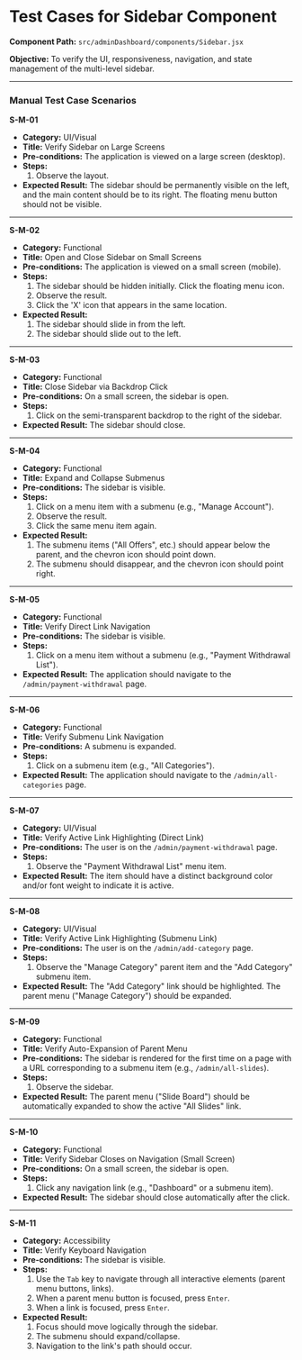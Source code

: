 # Test Cases for Sidebar Component

**Component Path:** `src/adminDashboard/components/Sidebar.jsx`

**Objective:** To verify the UI, responsiveness, navigation, and state management of the multi-level sidebar.

---

### Manual Test Case Scenarios

**S-M-01**
- **Category:** UI/Visual
- **Title:** Verify Sidebar on Large Screens
- **Pre-conditions:** The application is viewed on a large screen (desktop).
- **Steps:**
  1. Observe the layout.
- **Expected Result:** The sidebar should be permanently visible on the left, and the main content should be to its right. The floating menu button should not be visible.

---

**S-M-02**
- **Category:** Functional
- **Title:** Open and Close Sidebar on Small Screens
- **Pre-conditions:** The application is viewed on a small screen (mobile).
- **Steps:**
  1. The sidebar should be hidden initially. Click the floating menu icon.
  2. Observe the result.
  3. Click the 'X' icon that appears in the same location.
- **Expected Result:**
  1. The sidebar should slide in from the left.
  2. The sidebar should slide out to the left.

---

**S-M-03**
- **Category:** Functional
- **Title:** Close Sidebar via Backdrop Click
- **Pre-conditions:** On a small screen, the sidebar is open.
- **Steps:**
  1. Click on the semi-transparent backdrop to the right of the sidebar.
- **Expected Result:** The sidebar should close.

---

**S-M-04**
- **Category:** Functional
- **Title:** Expand and Collapse Submenus
- **Pre-conditions:** The sidebar is visible.
- **Steps:**
  1. Click on a menu item with a submenu (e.g., "Manage Account").
  2. Observe the result.
  3. Click the same menu item again.
- **Expected Result:**
  1. The submenu items ("All Offers", etc.) should appear below the parent, and the chevron icon should point down.
  2. The submenu should disappear, and the chevron icon should point right.

---

**S-M-05**
- **Category:** Functional
- **Title:** Verify Direct Link Navigation
- **Pre-conditions:** The sidebar is visible.
- **Steps:**
  1. Click on a menu item without a submenu (e.g., "Payment Withdrawal List").
- **Expected Result:** The application should navigate to the `/admin/payment-withdrawal` page.

---

**S-M-06**
- **Category:** Functional
- **Title:** Verify Submenu Link Navigation
- **Pre-conditions:** A submenu is expanded.
- **Steps:**
  1. Click on a submenu item (e.g., "All Categories").
- **Expected Result:** The application should navigate to the `/admin/all-categories` page.

---

**S-M-07**
- **Category:** UI/Visual
- **Title:** Verify Active Link Highlighting (Direct Link)
- **Pre-conditions:** The user is on the `/admin/payment-withdrawal` page.
- **Steps:**
  1. Observe the "Payment Withdrawal List" menu item.
- **Expected Result:** The item should have a distinct background color and/or font weight to indicate it is active.

---

**S-M-08**
- **Category:** UI/Visual
- **Title:** Verify Active Link Highlighting (Submenu Link)
- **Pre-conditions:** The user is on the `/admin/add-category` page.
- **Steps:**
  1. Observe the "Manage Category" parent item and the "Add Category" submenu item.
- **Expected Result:** The "Add Category" link should be highlighted. The parent menu ("Manage Category") should be expanded.

---

**S-M-09**
- **Category:** Functional
- **Title:** Verify Auto-Expansion of Parent Menu
- **Pre-conditions:** The sidebar is rendered for the first time on a page with a URL corresponding to a submenu item (e.g., `/admin/all-slides`).
- **Steps:**
  1. Observe the sidebar.
- **Expected Result:** The parent menu ("Slide Board") should be automatically expanded to show the active "All Slides" link.

---

**S-M-10**
- **Category:** Functional
- **Title:** Verify Sidebar Closes on Navigation (Small Screen)
- **Pre-conditions:** On a small screen, the sidebar is open.
- **Steps:**
  1. Click any navigation link (e.g., "Dashboard" or a submenu item).
- **Expected Result:** The sidebar should close automatically after the click.

---

**S-M-11**
- **Category:** Accessibility
- **Title:** Verify Keyboard Navigation
- **Pre-conditions:** The sidebar is visible.
- **Steps:**
  1. Use the `Tab` key to navigate through all interactive elements (parent menu buttons, links).
  2. When a parent menu button is focused, press `Enter`.
  3. When a link is focused, press `Enter`.
- **Expected Result:**
  1. Focus should move logically through the sidebar.
  2. The submenu should expand/collapse.
  3. Navigation to the link's path should occur.

